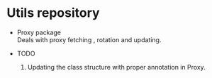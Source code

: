 # Utils repository

* Proxy package<br>
  Deals with proxy fetching , rotation and updating.


* TODO
  1. Updating the class structure with proper annotation in Proxy.